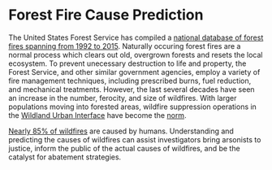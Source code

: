 # Forest Fire Cause Prediction

The United States Forest Service has compiled a [national database of forest fires spanning from 1992 to 2015](https://www.fs.usda.gov/rds/archive/Product/RDS-2013-0009.4/).  Naturally occuring forest fires are a normal process which clears out old, overgrown forests and resets the local ecosystem.  To prevent unecessary destruction to life and property, the Forest Service, and other similar government agencies, employ a variety of fire management techniques, including prescribed burns, fuel reduction, and mechanical treatments.  However, the last several decades have seen an increase in the number, ferocity, and size of wildfires.  With larger populations moving into forested areas, wildfire suppression operations in the [Wildland Urban Interface](https://www.nytimes.com/2018/11/09/climate/why-california-fires.html) have become the [norm](https://www.nytimes.com/interactive/2018/11/27/climate/wildfire-global-warming.html).

[Nearly 85% of wildfires](https://www.nps.gov/articles/wildfire-causes-and-evaluation.htm) are caused by humans. Understanding and predicting the causes of wildfires can assist investigators bring arsonists to justice, inform the public of the actual causes of wildfires, and be the catalyst for abatement strategies.

